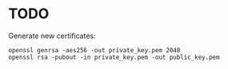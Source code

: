# TODO
Generate new certificates:
```
openssl genrsa -aes256 -out private_key.pem 2048
openssl rsa -pubout -in private_key.pem -out public_key.pem
```
